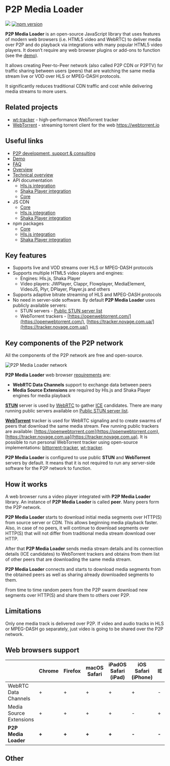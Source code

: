 # P2P Media Loader

[![](https://data.jsdelivr.com/v1/package/npm/p2p-media-loader-core/badge)](https://www.jsdelivr.com/package/npm/p2p-media-loader-core)
[![npm version](https://badge.fury.io/js/p2p-media-loader-core.svg)](https://npmjs.com/package/p2p-media-loader-core)

**P2P Media Loader** is an open-source JavaScript library that uses features of modern web browsers (i.e. HTML5 video and WebRTC) to deliver media over P2P and do playback via integrations with many popular HTML5 video players. It doesn’t require any web browser plugins or add-ons to function (see the [demo](http://novage.com.ua/p2p-media-loader/demo.html)).

It allows creating Peer-to-Peer network (also called P2P CDN or P2PTV) for traffic sharing between users (peers) that are watching the same media stream live or VOD over HLS or MPEG-DASH protocols.

It significantly reduces traditional CDN traffic and cost while delivering media streams to more users.

## Related projects

* [wt-tracker](https://github.com/Novage/wt-tracker) - high-performance WebTorrent tracker
* [WebTorrent](https://github.com/webtorrent/webtorrent) - streaming torrent client for the web https://webtorrent.io

## Useful links

- [P2P development, support & consulting](https://novage.com.ua/)
- [Demo](http://novage.com.ua/p2p-media-loader/demo.html)
- [FAQ](FAQ.md)
- [Overview](http://novage.com.ua/p2p-media-loader/overview.html)
- [Technical overview](http://novage.com.ua/p2p-media-loader/technical-overview.html)
- API documentation
  - [Hls.js integration](p2p-media-loader-hlsjs#p2p-media-loader---hlsjs-integration)
  - [Shaka Player integration](p2p-media-loader-shaka#p2p-media-loader---shaka-player-integration)
  - [Core](p2p-media-loader-core#p2p-media-loader-core)
- JS CDN
  - [Core](https://cdn.jsdelivr.net/npm/p2p-media-loader-core@latest/build/)
  - [Hls.js integration](https://cdn.jsdelivr.net/npm/p2p-media-loader-hlsjs@latest/build/)
  - [Shaka Player integration](https://cdn.jsdelivr.net/npm/p2p-media-loader-shaka@latest/build/)
- npm packages
  - [Core](https://npmjs.com/package/p2p-media-loader-core)
  - [Hls.js integration](https://npmjs.com/package/p2p-media-loader-hlsjs)
  - [Shaka Player integration](https://npmjs.com/package/p2p-media-loader-shaka)

## Key features

- Supports live and VOD streams over HLS or MPEG-DASH protocols
- Supports multiple HTML5 video players and engines:
  - Engines: Hls.js, Shaka Player
  - Video players: JWPlayer, Clappr, Flowplayer, MediaElement, VideoJS, Plyr, DPlayer, Player.js and others
- Supports adaptive bitrate streaming of HLS and MPEG-DASH protocols
- No need in server-side software. By default **P2P Media Loader** uses publicly available servers:
  - STUN servers - [Public STUN server list](https://gist.github.com/mondain/b0ec1cf5f60ae726202e)
  - WebTorrent trackers - [https://openwebtorrent.com/](https://openwebtorrent.com/), [https://tracker.novage.com.ua/](https://tracker.novage.com.ua/)

## Key components of the P2P network

All the components of the P2P network are free and open-source.

![P2P Media Loader network](https://raw.githubusercontent.com/Novage/p2p-media-loader/gh-pages/images/p2p-media-loader-network.png)

**P2P Media Loader** web browser [requirements](#web-browsers-support) are:<br>
- **WebRTC Data Channels** support to exchange data between peers
- **Media Source Extensions** are required by Hls.js and Shaka Player engines for media playback

[**STUN**](https://en.wikipedia.org/wiki/STUN) server is used by [WebRTC](https://developer.mozilla.org/en-US/docs/Web/API/WebRTC_API) to gather [ICE](https://en.wikipedia.org/wiki/Interactive_Connectivity_Establishment) candidates.
There are many running public servers available on [Public STUN server list](https://gist.github.com/mondain/b0ec1cf5f60ae726202e).

[**WebTorrent**](https://webtorrent.io/) tracker is used for WebRTC signaling and to create swarms of peers that download the same media stream.
Few running public trackers are available: [https://openwebtorrent.com](https://openwebtorrent.com), [https://tracker.novage.com.ua](https://tracker.novage.com.ua).
It is possible to run personal WebTorrent tracker using open-source implementations: [bittorrent-tracker](https://github.com/webtorrent/bittorrent-tracker), [wt-tracker](https://github.com/Novage/wt-tracker).

**P2P Media Loader** is configured to use public **STUN** and **WebTorrent** servers by default. It means that it is not required to run any server-side software for the P2P network to function.

## How it works

A web browser runs a video player integrated with **P2P Media Loader** library. An instance of **P2P Media Loader** is called **peer**. Many peers form the P2P network.

**P2P Media Loader** starts to download initial media segments over HTTP(S) from source server or CDN. This allows beginning media playback faster.
Also, in case of no peers, it will continue to download segments over HTTP(S) that will not differ from traditional media stream download over HTTP.

After that **P2P Media Loader** sends media stream details and its connection details (ICE candidates) to WebTorrent trackers
and obtains from them list of other peers that are downloading the same media stream.

**P2P Media Loader** connects and starts to download media segments from the obtained peers as well as sharing already downloaded segments to them.

From time to time random peers from the P2P swarm download new segments over HTTP(S) and share them to others over P2P.

## Limitations

Only one media track is delivered over P2P. If video and audio tracks in HLS or MPEG-DASH go separately, just video is going to be shared over the P2P network.

## Web browsers support

|                         | Chrome | Firefox | macOS Safari | iPadOS Safari (iPad) | iOS Safari (iPhone) | IE    | Edge  |
|-------------------------|--------|---------|--------------|----------------------|---------------------|-------|-------|
| WebRTC Data Channels    | +      | +       | +            | +                    | +                   | -     | -     |
| Media Source Extensions | +      | +       | +            | +                    | -                   | +     | +     |
| **P2P Media Loader**    | **+**  | **+**   | **+**        | **+**                | **-**               | **-** | **-** |

## Other
